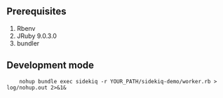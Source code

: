 ## Prerequisites

1. Rbenv
2. JRuby 9.0.3.0
3. bundler

## Development mode

```shell
    nohup bundle exec sidekiq -r YOUR_PATH/sidekiq-demo/worker.rb > log/nohup.out 2>&1&
```